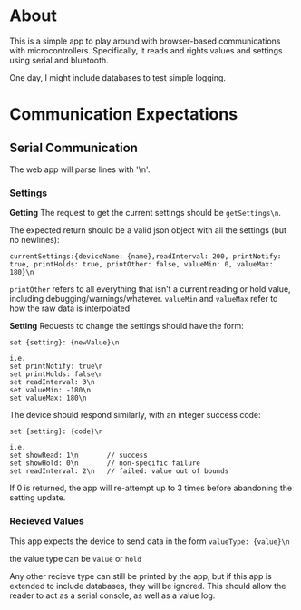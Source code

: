 # About

This is a simple app to play around with browser-based communications with microcontrollers. Specifically, it reads and rights values and settings using serial and bluetooth.

One day, I might include databases to test simple logging.

# Communication Expectations

## Serial Communication

The web app will parse lines with '\n'.

### Settings

**Getting**
The request to get the current settings should be `getSettings\n`.

The expected return should be a valid json object with all the settings (but no newlines):

```
currentSettings:{deviceName: {name},readInterval: 200, printNotify: true, printHolds: true, printOther: false, valueMin: 0, valueMax: 180}\n

```
`printOther` refers to all everything that isn't a current reading or hold value, including debugging/warnings/whatever.
`valueMin` and `valueMax` refer to how the raw data is interpolated

**Setting**
Requests to change the settings should have the form:

```
set {setting}: {newValue}\n

i.e.
set printNotify: true\n
set printHolds: false\n
set readInterval: 3\n
set valueMin: -180\n
set valueMax: 180\n
```

The device should respond similarly, with an integer success code:

```
set {setting}: {code}\n

i.e.
set showRead: 1\n       // success
set showHold: 0\n       // non-specific failure
set readInterval: 2\n   // failed: value out of bounds
```

If 0 is returned, the app will re-attempt up to 3 times before abandoning the setting update.

### Recieved Values

This app expects the device to send data in the form `valueType: {value}\n`

the value type can be `value` or `hold`

Any other recieve type can still be printed by the app, but if this app is extended to include databases, they will be ignored. This should allow the reader to act as a serial console, as well as a value log.
